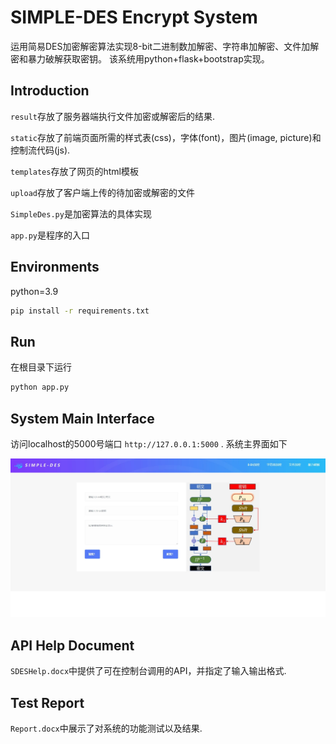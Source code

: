 # SIMPLE-DES Encrypt System
运用简易DES加密解密算法实现8-bit二进制数加解密、字符串加解密、文件加解密和暴力破解获取密钥。
该系统用python+flask+bootstrap实现。
## Introduction
`result`存放了服务器端执行文件加密或解密后的结果.

`static`存放了前端页面所需的样式表(css)，字体(font)，图片(image, picture)和控制流代码(js).

`templates`存放了网页的html模板

`upload`存放了客户端上传的待加密或解密的文件

`SimpleDes.py`是加密算法的具体实现

`app.py`是程序的入口
## Environments
python=3.9
```sh
pip install -r requirements.txt
```
## Run
在根目录下运行
```sh
python app.py
```
## System Main Interface
访问localhost的5000号端口
`http://127.0.0.1:5000` .
系统主界面如下

![mainmenu](.\mainmenu.jpeg)

## API Help Document
`SDESHelp.docx`中提供了可在控制台调用的API，并指定了输入输出格式.

## Test Report
`Report.docx`中展示了对系统的功能测试以及结果.


